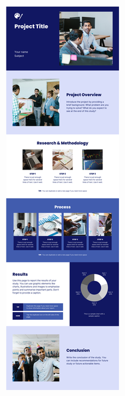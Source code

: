 ![template](https://raw.githubusercontent.com/ShriIraCatalog/resources-two/refs/heads/master/2025/04/20/20250420174630.png)
